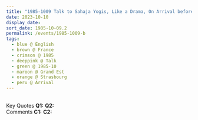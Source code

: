 ```yaml
---
title: "1985-1009 Talk to Sahaja Yogis, Like a Drama, On Arrival before the Public Program, Flat of Ruth and Kingsley Flint, Strasbourg, Grand Est, France"
date: 2023-10-10
display_date: 
sort_date: 1985-10-09.2
permalink: /events/1985-1009-b
tags:
  - blue @ English
  - brown @ France
  - crimson @ 1985
  - deeppink @ Talk
  - green @ 1985-10
  - maroon @ Grand Est
  - orange @ Strasbourg
  - peru @ Arrival
---
```


<br>

<wave-list>
  <list-title color="DarkSeaGreen" width="55">Key Quotes</list-title>
  <list-item color="BlanchedAlmond" width="280"><b>Q1:</b> <i></i></list-item>
  <list-item color="Lavender" width="280"><b>Q2:</b> <i></i></list-item>
</wave-list>

<br>

<wave-list>
  <list-title color="DarkSeaGreen" width="55">Comments</list-title>
  <list-item color="BlanchedAlmond" width="280"><b>C1:</b> <i></i></list-item>
  <list-item color="Lavender" width="280"><b>C2:</b> <i></i></list-item>
</wave-list>